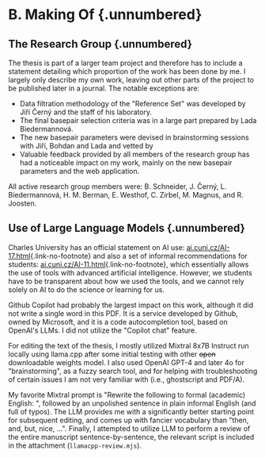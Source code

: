 # B. Making Of {.unnumbered}

## The Research Group {.unnumbered}

The thesis is part of a larger team project and therefore has to include a statement detailing which proportion of the work has been done by me.
I largely only describe my own work, leaving out other parts of the project to be published later in a journal.
The notable exceptions are:

* Data filtration methodology of the "Reference Set" was developed by Jiří Černý and the staff of his laboratory.
* The final basepair selection criteria was in a large part prepared by Lada Biedermannová.
* The new basepair parameters were devised in brainstorming sessions with Jiří, Bohdan and Lada and vetted by 
* Valuable feedback provided by all members of the research group has had a noticeable impact on my work, mainly on the new basepair parameters and the web application.

All active research group members were: B. Schneider, J. Černý, L. Biedermannová, H. M. Berman, E. Westhof, C. Zirbel, M. Magnus, and R. Joosten.

## Use of Large Language Models {.unnumbered}

Charles University has an official statement on AI use: [ai.cuni.cz/AI-17.html](https://ai.cuni.cz/AI-17.html){.link-no-footnote} and also a set of informal recommendations for students: [ai.cuni.cz/AI-11.html](https://ai.cuni.cz/AI-11.html){.link-no-footnote}, which essentially allows the use of tools with advanced artificial intelligence.
However, we students have to be transparent about how we used the tools, and we cannot rely solely on AI to do the science or learning for us.

<!-- Before I
First I thought that it would be easier to just avoid using LLMs, avoid this discussion and avoid the potential debates if I or ChatGPT should get the degree.
Then I realized, I already have half of the software done, with Github Copilot enabled.
With the **Avoid** option greyed out, I might as well try all other models and maybe learn something from it. -->

Github Copilot had probably the largest impact on this work, although it did not write a single word in this PDF.
It is a service developed by Github, owned by Microsoft, and it is a code autocompletion tool, based on OpenAI's LLMs.
I did not utilize the "Copilot chat" feature.

For editing the text of the thesis, I mostly utilized Mixtral 8x7B Instruct run locally using llama.cpp after some initial testing with other <del>open</del> downloadable weights model.
I also used OpenAI GPT-4 and later 4o for "brainstorming", as a fuzzy search tool, and for helping with troubleshooting of certain issues I am not very familiar with (i.e., ghostscript and PDF/A).

My favorite Mixtral prompt is "Rewrite the following to formal (academic) English: ", followed by an unpolished sentence in plain informal English (and full of typos).
The LLM provides me with a significantly better starting point for subsequent editing, and comes up with fancier vocabulary than "then, and, but, nice, ...".
Finally, I attempted to utilize LLM to perform a review of the entire manuscript sentence-by-sentence, the relevant script is included in the attachment (`llamacpp-review.mjs`).
